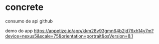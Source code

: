 # concrete
consumo de api github

demo do app 
https://appetize.io/app/kkm28v93gmn64b2jd76xh14y7m?device=nexus5&scale=75&orientation=portrait&osVersion=8.1
